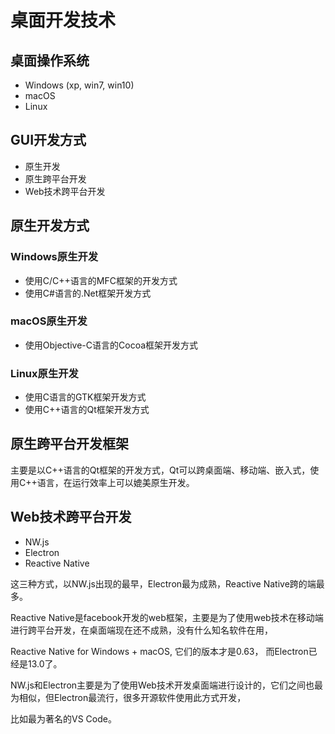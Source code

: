 # 桌面开发技术

## 桌面操作系统

- Windows (xp, win7, win10)
- macOS
- Linux

## GUI开发方式

- 原生开发
- 原生跨平台开发
- Web技术跨平台开发

## 原生开发方式

### Windows原生开发

- 使用C/C++语言的MFC框架的开发方式
- 使用C#语言的.Net框架开发方式

### macOS原生开发

- 使用Objective-C语言的Cocoa框架开发方式

### Linux原生开发

- 使用C语言的GTK框架开发方式
- 使用C++语言的Qt框架开发方式

## 原生跨平台开发框架

主要是以C++语言的Qt框架的开发方式，Qt可以跨桌面端、移动端、嵌入式，使用C++语言，在运行效率上可以媲美原生开发。

## Web技术跨平台开发

- NW.js
- Electron
- Reactive Native

这三种方式，以NW.js出现的最早，Electron最为成熟，Reactive Native跨的端最多。

Reactive Native是facebook开发的web框架，主要是为了使用web技术在移动端进行跨平台开发，在桌面端现在还不成熟，没有什么知名软件在用，

Reactive Native for Windows + macOS, 它们的版本才是0.63， 而Electron已经是13.0了。

NW.js和Electron主要是为了使用Web技术开发桌面端进行设计的，它们之间也最为相似，但Electron最流行，很多开源软件使用此方式开发，

比如最为著名的VS Code。





